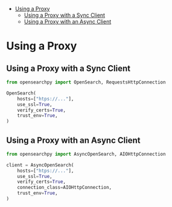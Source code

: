 - [Using a Proxy](#using-a-proxy)
  - [Using a Proxy with a Sync Client](#using-a-proxy-with-a-sync-client)
  - [Using a Proxy with an Async Client](#using-a-proxy-with-an-async-client)

# Using a Proxy

## Using a Proxy with a Sync Client

```python
from opensearchpy import OpenSearch, RequestsHttpConnection

OpenSearch(
    hosts=["htps://..."],
    use_ssl=True,
    verify_certs=True,
    trust_env=True,
)
```

## Using a Proxy with an Async Client

```python
from opensearchpy import AsyncOpenSearch, AIOHttpConnection

client = AsyncOpenSearch(
    hosts=["htps://..."],
    use_ssl=True,
    verify_certs=True,
    connection_class=AIOHttpConnection,
    trust_env=True,
)
```